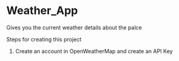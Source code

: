 # Weather_App
Gives you the current weather details about the palce

Steps for creating this project
1. Create an account in OpenWeatherMap and create an API Key
